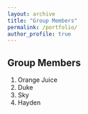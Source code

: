 ```yaml
---
layout: archive
title: "Group Members"
permalink: /portfolio/
author_profile: true
---
```


## Group Members
1. Orange Juice
2. Duke
3. Sky
4. Hayden
